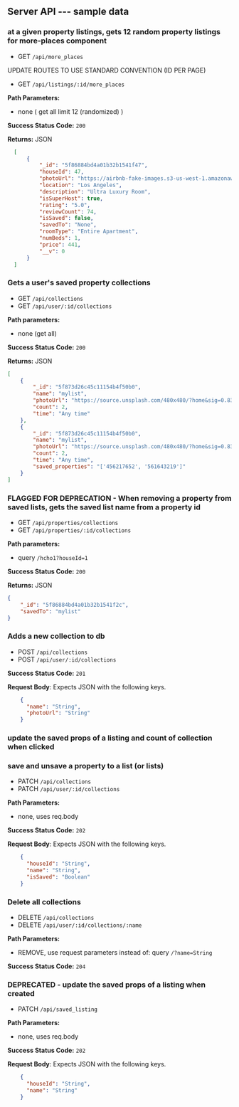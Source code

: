 ## Server API --- sample data



### at a given property listings, gets 12 random property listings for more-places component
  * GET `/api/more_places`


UPDATE ROUTES TO USE STANDARD CONVENTION (ID PER PAGE)
  * GET `/api/listings/:id/more_places`

**Path Parameters:**
  * none ( get all limit 12 (randomized) )

**Success Status Code:** `200`

**Returns:** JSON

```json (12 objects, reduced to 1 to save space)
  [
      {
          "_id": "5f86884bd4a01b32b1541f47",
          "houseId": 47,
          "photoUrl": "https://airbnb-fake-images.s3-us-west-1.amazonaws.com/img-48.jpg",
          "location": "Los Angeles",
          "description": "Ultra Luxury Room",
          "isSuperHost": true,
          "rating": "5.0",
          "reviewCount": 74,
          "isSaved": false,
          "savedTo": "None",
          "roomType": "Entire Apartment",
          "numBeds": 1,
          "price": 441,
          "__v": 0
      }
  ]
```



### Gets a user's saved property collections
  * GET `/api/collections`
  * GET `/api/user/:id/collections`

**Path parameters:**
  * none (get all)

**Success Status Code:** `200`

**Returns:** JSON

```json (list of list objects)
[
    {
        "_id": "5f873d26c45c11154b4f50b0",
        "name": "mylist",
        "photoUrl": "https://source.unsplash.com/480x480/?home&sig=0.8394293199360257",
        "count": 2,
        "time": "Any time"
    },
    {
        "_id": "5f873d26c45c11154b4f50b0",
        "name": "mylist",
        "photoUrl": "https://source.unsplash.com/480x480/?home&sig=0.8394293199360257",
        "count": 2,
        "time": "Any time",
        "saved_properties": "['456217652', '561643219']"
    }
]
```



### FLAGGED FOR DEPRECATION - When removing a property from saved lists, gets the saved list name from a property id
  * GET `/api/properties/collections`
  * GET `/api/properties/:id/collections`

**Path parameters:**
  * query `/hcho1?houseId=1`

**Success Status Code:** `200`

**Returns:** JSON

```json (object with info)
{
    "_id": "5f86884bd4a01b32b1541f2c",
    "savedTo": "mylist"
}
```



### Adds a new collection to db
  * POST `/api/collections`
  * POST `/api/user/:id/collections`

**Success Status Code:** `201`

**Request Body**: Expects JSON with the following keys.

```json
    {
      "name": "String",
      "photoUrl": "String"
    }
```



### update the saved props of a listing and count of collection when clicked

### save and unsave a property to a list (or lists)

  * PATCH `/api/collections`
  * PATCH `/api/user/:id/collections`

**Path Parameters:**
  * none, uses req.body

**Success Status Code:** `202`

**Request Body**: Expects JSON with the following keys.

```json
    {
      "houseId": "String",
      "name": "String",
      "isSaved": "Boolean"
    }
```



### Delete all collections
  * DELETE `/api/collections`
  * DELETE `/api/user/:id/collections/:name`

**Path Parameters:**
  * REMOVE, use request parameters instead of: query `/?name=String`

**Success Status Code:** `204`



### DEPRECATED - update the saved props of a listing when created
  * PATCH `/api/saved_listing`

**Path Parameters:**
  * none, uses req.body


**Success Status Code:** `202`

**Request Body**: Expects JSON with the following keys.

```json
    {
      "houseId": "String",
      "name": "String"
    }
```